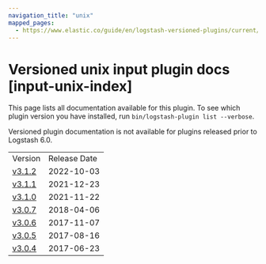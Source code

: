 ```yaml
---
navigation_title: "unix"
mapped_pages:
  - https://www.elastic.co/guide/en/logstash-versioned-plugins/current/input-unix-index.html
---
```


# Versioned unix input plugin docs [input-unix-index]

This page lists all documentation available for this plugin. To see which plugin version you have installed, run `bin/logstash-plugin list --verbose`.

Versioned plugin documentation is not available for plugins released prior to Logstash 6.0.

| | |
| :- | :- |
| Version | Release Date |
| [v3.1.2](v3-1-2-plugins-inputs-unix.md) | 2022-10-03 |
| [v3.1.1](v3-1-1-plugins-inputs-unix.md) | 2021-12-23 |
| [v3.1.0](v3-1-0-plugins-inputs-unix.md) | 2021-11-22 |
| [v3.0.7](v3-0-7-plugins-inputs-unix.md) | 2018-04-06 |
| [v3.0.6](v3-0-6-plugins-inputs-unix.md) | 2017-11-07 |
| [v3.0.5](v3-0-5-plugins-inputs-unix.md) | 2017-08-16 |
| [v3.0.4](v3-0-4-plugins-inputs-unix.md) | 2017-06-23 |

